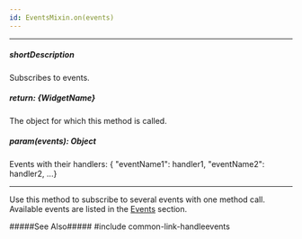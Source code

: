 ```yaml
---
id: EventsMixin.on(events)
---
```

---
##### shortDescription
Subscribes to events.

##### return: {WidgetName}
The object for which this method is called.

##### param(events): Object
Events with their handlers: { "eventName1": handler1, "eventName2": handler2, ...}

---
Use this method to subscribe to several events with one method call. Available events are listed in the [Events](/api-reference/10%20UI%20Widgets/EventsMixin/3%20Methods/on(events).md '{basewidgetpath}/Events/') section.

#####See Also#####
#include common-link-handleevents